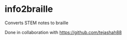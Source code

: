 # info2braille
Converts STEM notes to braille

Done in collaboration with  https://github.com/tejashah88
